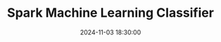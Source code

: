 ---
layout: inner
position: left
title: 'Spark Machine Learning Classifier'
date: 2024-11-03 18:30:00
categories: development
tags: Python|Spark|Pandas|Data__Engineering|AWS__(EC2,__MWAA,__S3,__RDS)|Machine__Learning|SQL|Data__Analysis
featured_image: '/img/posts/DE300Project.jpg'
project_link: ''
github_link: 'https://github.com/brennanb2025/DE300'
# button_text: 'Visit Project'
project_icon: ''
lead_text: "
As my final project for a Data Engineering 300 course, I created a Spark DAG pipeline, hosted in AWS MWAA using Apache Airflow, to:\n
1. Read the configuration file from S3\n
2. Use Pandas to load heart disease .csv file and Scrapy to scrape data from web to impute missing values in 'smoke' column based on age\n
3. Add data to RDS SQL database for further imputation/engineering\n
4. Impute data to remove outliers\n
5. Use Spark and Pandas to perform feature engineering on specific columns\n
6. Train Spark and SKLearn SVC/logistic regression models with data\n
7. Evaluate each model's performance and choose the best model"
---